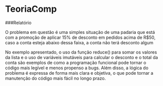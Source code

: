 # TeoriaComp

###Relatório

O problema em questão é uma simples situação de uma padaria que está com a promoção de aplicar 15% de desconto em pedidos acima de R$50, caso a conta esteja abaixo dessa faixa, a conta não terá desconto algum

No exemplo apresentado, o uso da função reduce() para somar os valores da lista e o uso de variáveis imutáveis para calcular o desconto e o total da conta são exemplos de como a programação funcional pode tornar o código mais legível e menos propenso a bugs. 
Além disso, a lógica do problema é expressa de forma mais clara e objetiva, o que pode tornar a manutenção do código mais fácil no longo prazo.
